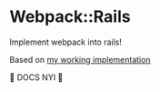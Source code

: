 # Webpack::Rails

Implement webpack into rails!

Based on [my working implementation](https://github.com/tough-griff/rails-webpack-demo)

🚧 DOCS NYI 🚧
